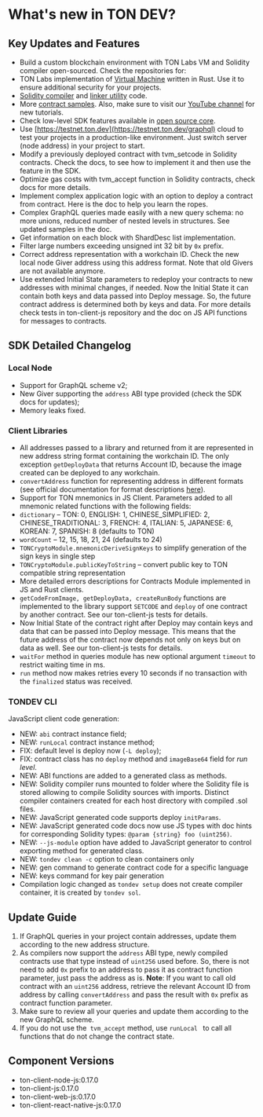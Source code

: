 # What's new in TON DEV?

## Key Updates and Features

- Build a custom blockchain environment with TON Labs VM and Solidity compiler open-sourced. Сheck the repositories for:
- TON Labs implementation of [Virtual Machine](https://github.com/tonlabs/ton-labs-vm) written in Rust. Use it to ensure additional security for your projects.
-  [Solidity compiler](https://github.com/tonlabs/TON-Solidity-Compiler) and [linker utility](https://github.com/tonlabs/TVM-linker) code.
- More [contract samples](https://github.com/tonlabs/samples).  Also, make sure to visit our [YouTube channel](https://www.youtube.com/channel/UC9kJ6DKaxSxk6T3lEGdq-Gg) for new tutorials.
- Check low-level SDK features available in [open source core](https://github.com/tonlabs/TON-SDK).
- Use [https://testnet.ton.dev](https://testnet.ton.dev/graphql) cloud to test your projects in a production-like environment. Just switch server (node address) in your project to start.
- Modify a previously deployed contract with tvm_setcode in Solidity contracts. Check the docs, to see how to implement it and then use the feature in the SDK.
- Optimize gas costs with tvm_accept function in Solidity contracts, check docs for more details.
- Implement complex application logic with an option to deploy a contract from contract. Here is the doc to help you learn the ropes.
- Complex GraphQL queries made easily with a new query schema: no more unions, reduced number of nested levels in structures. See updated samples in the doc.
- Get information on each block with ShardDesc list implementation.
- Filter large numbers exceeding unsigned int 32 bit by `0x` prefix. 
- Correct address representation with a workchain ID. Check the new local node Giver address using this address format. Note that old Givers are not available anymore.
- Use extended Initial State parameters to redeploy your contracts to new addresses with minimal changes, if needed. Now the Initial State it can contain both keys and data passed into Deploy message. So, the future contract address is determined both by keys and data. For more details check tests in ton-client-js repository and the doc on JS API functions for messages to contracts.

## SDK Detailed Changelog

### Local Node

- Support for GraphQL scheme v2;
- New Giver supporting the `address` ABI type provided (check the SDK docs for updates);
- Memory leaks fixed.

### Client Libraries

- All addresses passed to a library and returned from it are represented in new address string format containing the workchain ID. The only exception `getDeployData` that returns Account ID, because the image created can be deployed to any workchain.
- `convertAddress` function for representing address in different formats (see official documentation for format descriptions [here](https://test.ton.org/HOWTO.txt)).
- Support for TON mnemonics in JS Client. Parameters added to all mnemonic related functions with the following fields:
- `dictionary` – TON: 0, ENGLISH: 1, CHINESE_SIMPLIFIED: 2, CHINESE_TRADITIONAL: 3, FRENCH: 4, ITALIAN: 5, JAPANESE: 6, KOREAN: 7, SPANISH: 8 (defaults to TON)
- `wordCount` – 12, 15, 18, 21, 24 (defaults to 24)
- `TONCryptoModule.mnemonicDeriveSignKeys` to simplify generation of the sign keys in single step
- `TONCryptoModule.publicKeyToString` – convert public key to TON compatible string representation
- More detailed errors descriptions for Contracts Module implemented in JS and Rust clients.
- `getCodeFromImage, getDeployData, createRunBody` functions are implemented to the library support `SETCODE` and `deploy` of one contract by another contract. See our ton-client-js tests for details.
- Now Initial State of the contract right after Deploy may contain keys and data that can be passed into Deploy message. This means that the future address of the contract now depends not only on keys but on data as well. See our ton-client-js tests for details.
- `waitFor` method in queries module has new optional argument `timeout` to restrict waiting time in ms.
- `run` method now makes retries every 10 seconds if no transaction with the `finalized` status was received.

### TONDEV CLI

JavaScript client code generation:

- NEW: `abi` contract instance field;
- NEW: `runLocal` contract instance method;
- FIX: default level is deploy now (`-L deploy`);
- FIX: contract class has no `deploy` method and `imageBase64` field for *run level*.
- NEW: ABI functions are added to a generated class as methods.
- NEW: Solidity compiler runs mounted to folder where the Solidity file is stored allowing to compile Solidity sources with imports. Distinct compiler containers created for each host directory with compiled .sol files.
- NEW: JavaScript generated code supports deploy `initParams`.
- NEW: JavaScript generated code docs now use JS types with doc hints for corresponding Solidity types: `@param {string} foo (uint256)`.
- NEW: `--js-module` option have added to JavaScript generator to control exporting method for generated class.
- NEW: `tondev clean -c` option to clean containers only
- NEW: gen command to generate contract code for a specific language
- NEW: keys command for key pair generation
- Compilation logic changed as `tondev setup` does not create compiler container, it is created by `tondev sol`.

## Update Guide

1. If GraphQL queries in your project contain addresses, update them according to the new address structure.
2. As compilers now support the `address` ABI type, newly compiled contracts use that type instead of `uint256` used before. So, there is not need to add `0x` prefix to an address to pass it as contract function parameter, just pass the address as is. **Note**: If you want to call old contract with an `uint256` address, retrieve the relevant Account ID from address by calling `convertAddress` and pass the result with `0x` prefix as contract function parameter.
3. Make sure to review all your queries and update them according to the new GraphQL scheme.
4. If you do not use the` tvm_accept` method, use `runLocal ` to call all functions that do not change the contract state.

## Component Versions

- ton-client-node-js:0.17.0
- ton-client-js:0.17.0
- ton-client-web-js:0.17.0
- ton-client-react-native-js:0.17.0


 